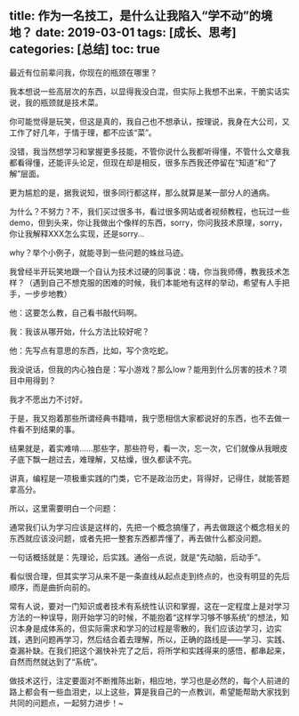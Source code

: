 title: 作为一名技工，是什么让我陷入“学不动”的境地？
date: 2019-03-01
tags: [成长、思考]
categories: [总结]
toc: true
---

最近有位前辈问我，你现在的瓶颈在哪里？

我本想说一些高层次的东西，以显得我没白混，但实际上我想不出来，干脆实话实说，我的瓶颈就是技术菜。

你可能觉得是玩笑，但这是真的，我自己也不想承认，按理说，我身在大公司，又工作了好几年，于情于理，都不应该“菜”。

没错，我当然想学习和掌握更多技能，不管你说什么我都听得懂，不管什么文章我都看得懂，还能评头论足，但现在却是相反，很多东西我还停留在“知道”和“了解”层面。

更为尴尬的是，据我说知，很多同行都这样，那么就算是某一部分人的通病。

为什么？不努力？不，我们买过很多书，看过很多网站或者视频教程，也玩过一些demo，但到头来，你让我做出个像样的东西，sorry，你问我技术原理，sorry，你让我解释XXX怎么实现，还是sorry...

why？举个小例子，就能寻到一些问题的蛛丝马迹。

我曾经半开玩笑地跟一个自认为技术过硬的同事说：嗨，你当我师傅，教我技术怎样？（遇到自己不想克服的困难的时候，我们本能地有这样的举动，希望有人手把手，一步步地教）

他：这要怎么教，自己看书敲代码啊。

我：我该从哪开始，什么方法比较好呢？

他：先写点有意思的东西，比如，写个贪吃蛇。

我没说话，但我的内心独白是：写小游戏？那么low？能用到什么厉害的技术？项目中用得到？

我才不愿出力不讨好。

于是，我又抱着那些所谓经典书籍啃，我宁愿相信大家都说好的东西，也不去做一件看不到结果的事。

结果就是，着实难啃......那些字，那些符号，看一次，忘一次，它们就像从我眼皮子底下飘一趟过去，难理解，又枯燥，很久都读不完。

讲真，编程是一项极重实践的门类，它不是政治历史，背得好，记得住，就能答题拿高分。

所以，这里需要明白一个问题：

通常我们认为学习应该是这样的，先把一个概念搞懂了，再去做跟这个概念相关的东西就应该没问题，或者先把一整套东西都弄懂了，再去做什么都没问题。

一句话概括就是：先理论，后实践。通俗一点说，就是“先动脑，后动手”。

看似很合理，但其实学习从来不是一条直线从起点走到终点的，也没有明显的先后顺序，而是曲折向前的。

常有人说，要对一门知识或者技术有系统性认识和掌握，这在一定程度上是对学习方法的一种误导，刚开始学习的时候，不能抱着“这样学习够不够系统”的想法，知识本身是成体系的，但实际需求和学习的过程是零散的，我们应该边学习，边实践，遇到问题再学习，然后结合着去理解，所以，正确的路线是——学习、实践、查漏补缺。在我们把这个漏快补完了之后，将所学和实践得来的感悟，都串起来，自然而然就达到了“系统”。

做技术这行，注定要面对不断推陈出新，相应地，学习也是必然的，每个人前进的路上都会有一些血泪史，以上这些，算是我自己的一点教训，希望能帮助大家找到共同的问题点，一起努力进步！~